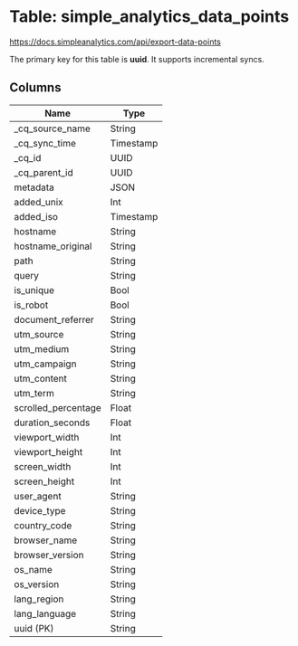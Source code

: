 # Table: simple_analytics_data_points

https://docs.simpleanalytics.com/api/export-data-points

The primary key for this table is **uuid**.
It supports incremental syncs.

## Columns

| Name          | Type          |
| ------------- | ------------- |
|_cq_source_name|String|
|_cq_sync_time|Timestamp|
|_cq_id|UUID|
|_cq_parent_id|UUID|
|metadata|JSON|
|added_unix|Int|
|added_iso|Timestamp|
|hostname|String|
|hostname_original|String|
|path|String|
|query|String|
|is_unique|Bool|
|is_robot|Bool|
|document_referrer|String|
|utm_source|String|
|utm_medium|String|
|utm_campaign|String|
|utm_content|String|
|utm_term|String|
|scrolled_percentage|Float|
|duration_seconds|Float|
|viewport_width|Int|
|viewport_height|Int|
|screen_width|Int|
|screen_height|Int|
|user_agent|String|
|device_type|String|
|country_code|String|
|browser_name|String|
|browser_version|String|
|os_name|String|
|os_version|String|
|lang_region|String|
|lang_language|String|
|uuid (PK)|String|
